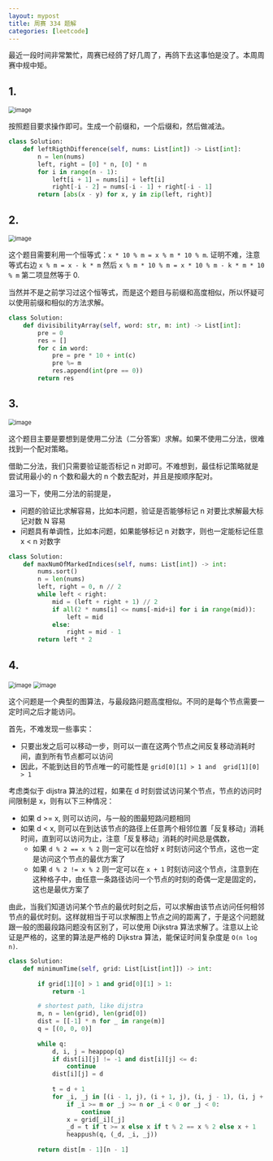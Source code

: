 ```yaml
---
layout: mypost
title: 周赛 334 题解
categories: [leetcode]
---
```


最近一段时间非常繁忙，周赛已经鸽了好几周了，再鸽下去这事怕是没了。本周周赛中规中矩。

## 1.

<img src="../../posts/2023-leetcode/lc-wk-334-p1.png" alt="image" style="zoom:80%;" />

按照题目要求操作即可。生成一个前缀和，一个后缀和，然后做减法。

```py
class Solution:
    def leftRigthDifference(self, nums: List[int]) -> List[int]:
        n = len(nums)
        left, right = [0] * n, [0] * n
        for i in range(n - 1):
            left[i + 1] = nums[i] + left[i]
            right[-i - 2] = nums[-i - 1] + right[-i - 1]
        return [abs(x - y) for x, y in zip(left, right)]
```

## 2.

<img src="../../posts/2023-leetcode/lc-wk-334-p2.png" alt="image" style="zoom:80%;" />

这个题目需要利用一个恒等式：`x * 10 % m = x % m * 10 % m`. 证明不难，注意等式右边 `x % m = x - k * m` 然后 `x % m * 10 % m = x * 10 % m - k * m * 10 % m` 第二项显然等于 0.

当然并不是之前学习过这个恒等式，而是这个题目与前缀和高度相似，所以怀疑可以使用前缀和相似的方法求解。

```py
class Solution:
    def divisibilityArray(self, word: str, m: int) -> List[int]:
        pre = 0
        res = []
        for c in word:
            pre = pre * 10 + int(c)
            pre %= m
            res.append(int(pre == 0))
        return res
```

## 3. 

<img src="../../posts/2023-leetcode/lc-wk-334-p3.png" alt="image" style="zoom:80%;" />

这个题目主要是要想到是使用二分法（二分答案）求解。如果不使用二分法，很难找到一个配对策略。

借助二分法，我们只需要验证能否标记 n 对即可。不难想到，最佳标记策略就是尝试用最小的 n 个数和最大的 n 个数去配对，并且是按顺序配对。

温习一下，使用二分法的前提是，

- 问题的验证比求解容易，比如本问题，验证是否能够标记 n 对要比求解最大标记对数 N 容易
- 问题具有单调性，比如本问题，如果能够标记 n 对数字，则也一定能标记任意 x < n 对数字

```py
class Solution:
    def maxNumOfMarkedIndices(self, nums: List[int]) -> int:
        nums.sort()
        n = len(nums)
        left, right = 0, n // 2
        while left < right:
            mid = (left + right + 1) // 2
            if all(2 * nums[i] <= nums[-mid+i] for i in range(mid)):
                left = mid
            else:
                right = mid - 1
        return left * 2
```

## 4. 

<img src="../../posts/2023-leetcode/lc-wk-334-p4-1.png" alt="image" style="zoom:80%;" />
<img src="../../posts/2023-leetcode/lc-wk-334-p4-2.png" alt="image" style="zoom:80%;" />

这个问题是一个典型的图算法，与最段路问题高度相似。不同的是每个节点需要一定时间之后才能访问。

首先，不难发现一些事实：

- 只要出发之后可以移动一步，则可以一直在这两个节点之间反复移动消耗时间，直到所有节点都可以访问
- 因此，不能到达目的节点唯一的可能性是 `grid[0][1] > 1 and  grid[1][0] > 1`

考虑类似于 dijstra 算法的过程，如果在 d 时刻尝试访问某个节点，节点的访问时间限制是 x，则有以下三种情况：

- 如果 d >= x, 则可以访问，与一般的图最短路问题相同
- 如果 d < x, 则可以在到达该节点的路径上任意两个相邻位置「反复移动」消耗时间，直到可以访问为止，注意「反复移动」消耗的时间总是偶数，
  - 如果 `d % 2 == x % 2` 则一定可以在恰好 x 时刻访问这个节点，这也一定是访问这个节点的最优方案了
  - 如果 `d % 2 != x % 2` 则一定可以在 `x + 1` 时刻访问这个节点，注意到在这种格子中，由任意一条路径访问一个节点的时刻的奇偶一定是固定的，这也是最优方案了

由此，当我们知道访问某个节点的最优时刻之后，可以求解由该节点访问任何相邻节点的最优时刻。这样就相当于可以求解图上节点之间的距离了，于是这个问题就跟一般的图最段路问题没有区别了，可以使用 Dijkstra 算法求解了。注意以上论证是严格的，这里的算法是严格的 Dijkstra 算法，能保证时间复杂度是 `O(n log n)`.

```py
class Solution:
    def minimumTime(self, grid: List[List[int]]) -> int:
        
        if grid[1][0] > 1 and grid[0][1] > 1:
            return -1

        # shortest path, like dijstra
        m, n = len(grid), len(grid[0])
        dist = [[-1] * n for _ in range(m)]
        q = [(0, 0, 0)]
        
        while q:
            d, i, j = heappop(q)
            if dist[i][j] != -1 and dist[i][j] <= d:
                continue
            dist[i][j] = d
            
            t = d + 1
            for _i, _j in [(i - 1, j), (i + 1, j), (i, j - 1), (i, j + 1)]:
                if _i >= m or _j >= n or _i < 0 or _j < 0:
                    continue
                x = grid[_i][_j]
                _d = t if t >= x else x if t % 2 == x % 2 else x + 1
                heappush(q, (_d, _i, _j))
        
        return dist[m - 1][n - 1]
```
